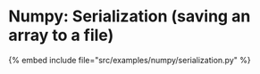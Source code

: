 # Numpy: Serialization (saving an array to a file)


{% embed include file="src/examples/numpy/serialization.py" %}
